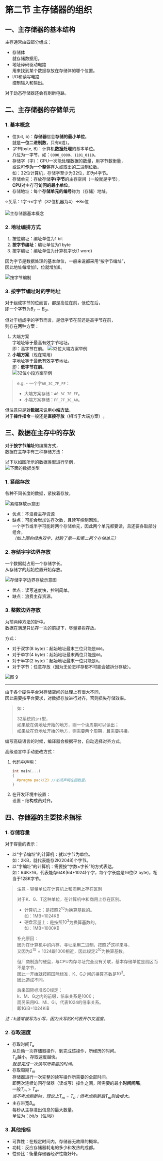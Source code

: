 # 第二节 主存储器的组织

## 一、主存储器的基本结构

主存通常由四部分组成：

* 存储体  
  就存储数据用。
* 地址译码驱动电路  
  用来找到某个数据存放在存储体的哪个位置。
* I/O和读写电路  
  控制输入和输出。

对于动态存储器还会有刷新电路。

## 二、主存储器的存储单元

### 1. 基本概念

* 位(bit, b)：**存储器**信息**存储的最小单位**。  
  就是**一位二进制数**，只有`0`或`1`。
* *字节*(byte, B)：计算机**数据处理**的基本单位。  
  八位为一字节，如：`0000_0000`、`1101_0110`。
* 存储字（字）：CPU一次能处理数据的数量，用字节数衡量，  
  或说可**作为一个整体**存入或取出的二进制位数。  
  如：32位计算机，存储字至少为32位，即为4字节。
* 存储单元：存放存储**字/字节**的主存空间（一般就是字节），  
  **CPU**对主存可**访问的最小单位**。
* 存储地址：每个**存储单元的编号**称为（存储）地址。​

⭐关系：$1$字→$n$字节（32位机器为$4$）→$8n$位

![主存储器基本概念](images/5.2-Storage-2--04-09_22-52-48.png)

### 2. 地址编排方式

1. 按位编址：编址单位为1 bit
2. **按字节编址**：编址单位为1 byte
3. 按字编址：编址单位为计算机字长(1 word)

因为字节是数据处理的基本单位，一般来说都采用“按字节编址”，  
因此地址每增加$1$，位就增加$8$。

![按字节编制](images/5.2-Storage-2--04-09_22-58-16.png)

### 3. 按字节编址时的字地址

对于组成字节的位而言，都是高位在前，低位在后，  
即一个字节为$B_7\sim B_0$。

但对于组成字的字节而言，是低字节在前还是高字节在前，  
则存在两种方案：

1. 大端方案  
   字地址等于最高有效字节地址。  
   即：高字节在前。
   ![32位大端方案举例](images/5.2-Storage-2--04-09_23-04-44.png)
2. **小端方案**（现在常用）  
   字地址等于最低有效字节地址。  
   即：**低字节在前**。  
   ![32位小段方案举例](images/5.2-Storage-2--04-09_23-05-51.png)

> e.g. - 一个字`A0_3C_7F_FF`：
>
> * 大端方案存储：`A0_3C_7F_FF`。
> * 小端方案存储：`FF_7F_3C_A0`。

但注意只是**对数据**来说用**小端方法**，  
对于**操作指令**一般还是**直接存放**（相当于大端方案）​。

## 三、数据在主存中的存放

对于**按字节编址**的编排方式，  
数据在主存中有三种存储方法：

以下以如图所示的数据类型进行举例，  
![下面的数据类型](images/5.2-Storage-2--04-09_23-07-30.png)

### 1. 紧缩存放

各种不同长度的数据，紧挨着存放。

![紧缩存放示意图](images/5.2-Storage-2--04-09_23-09-01.png)

* 优点：不浪费主存资源
* 缺点：可能会增加访存次数，且读写控制困难。  
  一个字节或半字可能跨两个存储单元，因此两个单元都要读，且还要各取部分组合。  
  *（如上图的绿色双字，就跨了第一和第二两个存储单元）*

### 2. 存储字字边界存放  

一个数据就占用一个存储字长。  
从存储字的起始位置开始存放。

![存储字字边界存放示意图](images/5.2-Storage-2--04-10_00-18-21.png)  

* 优点：读写速度快，控制简单。
* 缺点：浪费主存资源。

### 3. 整数边界存放  

为前两种方法的折中。  
数据在满足只访存一次的前提下，尽量紧挨存放。  

方式：

* 对于双字(8 byte)：起始地址最末三位只能是`000`。
* 对于单字(4 byte)：起始地址最末两位只能是`00`。
* 对于半字(2 byte)：起始地址最末一位只能是`0`。
* 对于字节：任意存放（因为无论怎样存都不可能会被拆分存放）。

![图 9](images/5.2-Storage-2--04-10_00-57-34.jpg)

---

由于各个硬件平台对存储空间的处理上有很大不同，  
因此需要按平台要求，对数据存放进行对齐，否则损失存储效率。
> 如：
>
> 32系统的`int`型，  
> 如果放在偶地址开始的地方，则一个读周期可以读出；  
> 如果放在奇地址开始的地方，则需要两个周期，且需要拼接。

编写高级语言的时候，编译器会根据平台，自动选择对齐方式。

高级语言中手动更改方式：

1. 代码中声明：  

   ```c++
   int main(...)
   {
     #pragma pack(2) //必须声明在函数里。
   }
   ```

2. 在开发环境中设置：  
   设置 - 结构成员对齐。

## 四、存储器的主要技术指标

### 1. 存储容量

对于容量的表示：

* 以“字节编址”的计算机：就以字节为单位。  
  如：2KB，就代表能存2K(2048)个字节。
* 以“字编址”的计算机：需要按“字数×字长”的方式表达。  
  如：64K×16，代表能存64K(64*1024)个字，每个字长度是16位(2 byte)，相当于128K字节。

> 注意 - 容量单位在计算机上和商用上存在区别
>
> 对于K、G、T这种单位，在计算机中和商用上存在区别。
>
> * 计算机上：是按照$2^10$为换算基数的。  
>   如：$1$MB=$1024$KB
> * 硬盘容量上：是按照$10^3$为换算基数的。  
>   如：$1$MB=$1000$KB
>
> 补充原因：  
> 因为在计算机中的内存，寻址采用二进制，按照$2^k$这样来寻，  
> 又因为$2^10=1024$跟$1000$相近，因此规定$2^10$为换算基数。
>
> 但厂商制造的硬盘，与CPU内存寻址完全没有关联，基本存储单位是扇区而不是字节，  
> 因此一开始就按照国际标准，K、G之间的换算基数是$10^3$。  
> 因此造成不同。
>
> 后来国际标准ISO规定：  
> k、M、G之内的前缀，倍率关系是$1000$；  
> 而另采用Ki、Mi、Gi，代表$1024$的倍率关系。  
> 即$1$GiB=$1024$KiB

*注：k通常被写为小写，因为大写的K代表开尔文温度。*

### 2. 存取速度

* 存取时间$T_a$  
  从启动一次存储器操作，到完成该操作，所经历的时间。  
  $T_a$越小，存取速度越快。  
  *就是完成一次读写所需要的时间。*
* 存取周期$T_m$  
  存储器进行一次完整的读写操作所需要的全部时间。  
  即两次连续访问存储器（读或写）操作之间，所需要的最小**时间间隔**。  
  一般$T_m>T_a$。  
  *当不考虑刷新时，理论上$T_m=T_a$；但考虑刷新后$T_m$则会增大。*
* 主存带宽$B_m$  
  每秒从主存进出信息的最大数量。  
  单位为：$bit/s$（位/秒）

### 3. 其他指标

* 可靠性：在规定时间内，存储器无故障的概率。
* 功耗：反应存储器耗电的多少和发热的成都。
* 性价比：衡量存储器经济性能好坏。
